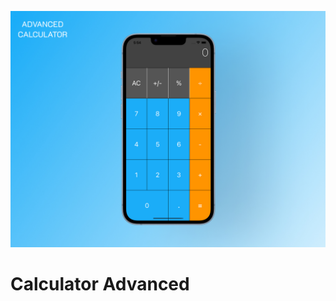 
![Calculator ADVANCED Banner](Documentation/Advanced%20Calculator%20Mockup.jpg)

#  Calculator Advanced
